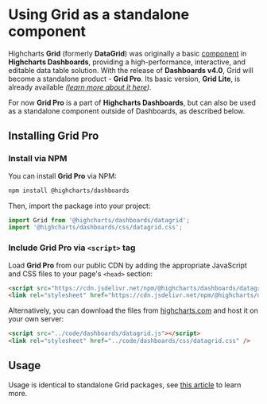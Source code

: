 # Using Grid as a standalone component

Highcharts **Grid** (formerly **DataGrid**) was originally a basic [component](https://www.highcharts.com/docs/dashboards/grid-component) in **Highcharts Dashboards**, providing a high-performance, interactive, and editable data table solution. With the release of **Dashboards v4.0**, Grid will become a standalone product - **Grid Pro**. Its basic version, **Grid Lite**, is already available *([learn more about it here](https://www.highcharts.com/docs/grid/general)).*

For now **Grid Pro** is a part of **Highcharts Dashboards**, but can also be used as a standalone component outside of Dashboards, as described below.

## Installing Grid Pro

### Install via NPM

You can install **Grid Pro** via NPM:

```bash
npm install @highcharts/dashboards
```

Then, import the package into your project:

```js
import Grid from '@highcharts/dashboards/datagrid';
import '@highcharts/dashboards/css/datagrid.css';
```

### Include Grid Pro via `<script>` tag

Load **Grid Pro** from our public CDN by adding the appropriate JavaScript and CSS files to your page's `<head>` section:

```html
<script src="https://cdn.jsdelivr.net/npm/@highcharts/dashboards/datagrid.js"></script>
<link rel="stylesheet" href="https://cdn.jsdelivr.net/npm/@highcharts/dashboards/css/datagrid.css" />
```

Alternatively, you can download the files from [highcharts.com](https://www.highcharts.com/download/) and host it on your own server:

```html
<script src="../code/dashboards/datagrid.js"></script>
<link rel="stylesheet" href="../code/dashboards/css/datagrid.css" />
```

## Usage
Usage is identical to standalone Grid packages, see [this article](https://www.highcharts.com/docs/grid/general) to learn more.